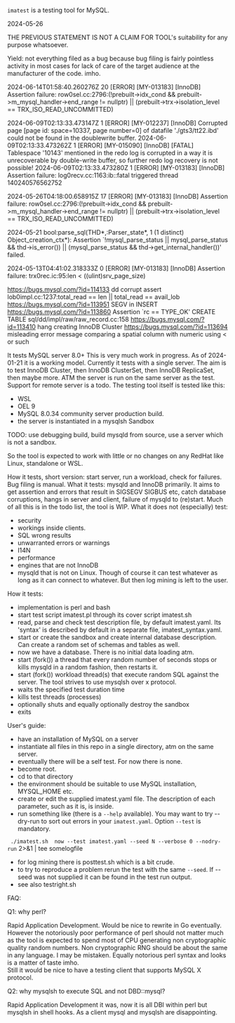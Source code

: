 
`imatest` is a testing tool for MySQL.

2024-05-26

THE PREVIOUS STATEMENT IS NOT A CLAIM FOR TOOL's  suitability for any purpose whatsoever.

Yield: not everything filed as a bug because bug filing is fairly pointless activity in most cases for lack of care of the target audience at the manufacturer of the code. imho.

2024-06-14T01:58:40.260276Z 20 [ERROR] [MY-013183] [InnoDB] Assertion failure: row0sel.cc:2796:(!prebuilt->idx_cond && prebuilt->m_mysql_handler->end_range != nullptr) || (prebuilt->trx->isolation_level == TRX_ISO_READ_UNCOMMITTED) 

2024-06-09T02:13:33.473147Z 1 [ERROR] [MY-012237] [InnoDB] Corrupted page [page id: space=10337, page number=0] of datafile './gts3/tt22.ibd' could not be found in the doublewrite buffer. 2024-06-09T02:13:33.473262Z 1 [ERROR] [MY-015090] [InnoDB] [FATAL] Tablespace '10143' mentioned in the redo log is corrupted in a way it is unrecoverable by double-write buffer, so further redo log recovery is not possible! 2024-06-09T02:13:33.473280Z 1 [ERROR] [MY-013183] [InnoDB] Assertion failure: log0recv.cc:1163:ib::fatal triggered thread 140240576562752

2024-05-26T04:18:00.658915Z 17 [ERROR] [MY-013183] [InnoDB] Assertion failure: row0sel.cc:2796:(!prebuilt->idx_cond && prebuilt->m_mysql_handler->end_range != nullptr) || (prebuilt->trx->isolation_level == TRX_ISO_READ_UNCOMMITTED)

2024-05-21 bool:parse_sql(THD*,:Parser_state*, 1 (1 distinct) Object_creation_ctx*): Assertion `!mysql_parse_status || mysql_parse_status && thd->is_error()) || (mysql_parse_status && thd->get_internal_handler())' failed.

2024-05-13T04:41:02.318333Z 0 [ERROR] [MY-013183] [InnoDB] Assertion failure: trx0rec.ic:95:len < ((ulint)srv_page_size)

https://bugs.mysql.com/?id=114133 dd corrupt assert lob0impl.cc:1237:total_read == len || total_read == avail_lob
https://bugs.mysql.com/?id=113951 SEGV in INSERT
https://bugs.mysql.com/?id=113860 Assertion `rc == TYPE_OK' CREATE TABLE sql/dd/impl/raw/raw_record.cc:158
https://bugs.mysql.com/?id=113410 hang creating InnoDB Cluster
https://bugs.mysql.com/?id=113694  misleading error message comparing a spatial column with numeric using < or such

It tests MySQL server 8.0+
This is very much work in progress.
As of 2024-01-21 it is a working model.
Currently it tests with a single server.
The aim is to test InnoDB Cluster, then InnoDB ClusterSet, then InnoDB ReplicaSet, then maybe more.
ATM the server is run on the same server as the test. Support for remote server is a todo.
The testing tool itself is tested like this:
* WSL
* OEL 9
* MySQL 8.0.34 community server production build.
* the server is instantiated in a mysqlsh Sandbox

TODO: use debugging build, build mysqld from source, use a server which is not a sandbox.

So the tool is expected to work with little or no changes on any RedHat like Linux, standalone or WSL.

How it tests, short version: start server, run a workload, check for failures. Bug filing is manual.
What it tests: mysqld and InnoDB primarily. It aims to get assertion and errors that result in SIGSEGV SIGBUS etc,
catch database corruptions, hangs in server and client, failure of mysqld to (re)start.
Much of all this is in the todo list, the tool is WIP.
What it does not (especially) test:
* security
* workings inside clients.
* SQL wrong results
* unwarranted errors or warnings
* I14N
* performance
* engines that are not InnoDB
* mysqld that is not on Linux. Though of course it can test whatever as long as it can connect to whatever. But then log mining is left to the user.

How it tests:

* implementation is perl and bash
* start test script imatest.pl through its cover script imatest.sh
* read, parse and check test description file, by default imatest.yaml. Its 'syntax' is described by default in a separate file, imatest_syntax.yaml.
* start or create the sandbox and create internal database description. Can create a random set of schemas and tables as well.
* now we have a database. There is no initial data loading atm.
* start (fork()) a thread that every random number of seconds stops or kills mysqld in a random fashion, then restarts it.
* start (fork()) workload thread(s) that execute random SQL against the server. The tool strives to use mysqlsh over x protocol.
* waits the specified test duration time
* kills test threads (processes)
* optionally shuts and equally optionally destroy the sandbox
* exits

User's guide:
* have an installation of MySQL on a server
* instantiate all files in this repo in a single directory, atm on the same server.
* eventually there will be a self test. For now there is none.
* become root.
* cd to that directory
* the environment should be suitable to use MySQL installation, MYSQL_HOME etc.
* create or edit the supplied imatest.yaml file. The description of each parameter, such as it is, is inside.
* run something like (there is a `--help` available). You may want to try --dry-run to sort out errors in your `imatest.yaml`.
   Option `--test` is mandatory.

` ./imatest.sh  now --test imatest.yaml --seed N --verbose 0 --nodry-run` 2>&1 | tee somelogfile

* for log mining there is posttest.sh which is a bit crude. 
* to try to reproduce a problem rerun the test with the same `--seed`. If --seed was not supplied it can be found in the test run output.
* see also testright.sh

FAQ:

Q1: why perl?

Rapid Application Development. Would be nice to rewrite in Go eventually.
However the notoriously poor performance of perl should not matter much as the tool is expected to spend most of CPU
generating non cryptographic quality random numbers. Non cryptographic RNG should be about the same in any language.
I may be mistaken.
Equally notorious perl syntax and looks is a matter of taste imho.  
Still it would be nice to have a testing client that supports MySQL X protocol.

Q2: why mysqlsh to execute SQL and not DBD::mysql?

Rapid Application Development it was, now it is all DBI within perl but mysqlsh in shell hooks. As a client mysql and mysqlsh are disappointing. 
